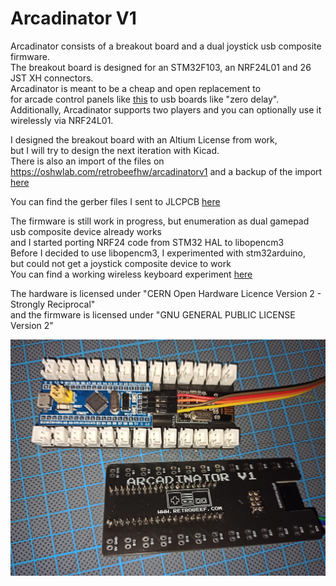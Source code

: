 # Arcadinator V1
Arcadinator consists of a breakout board and a dual joystick usb composite firmware.  
The breakout board is designed for an STM32F103, an NRF24L01 and 26 JST XH connectors.  
Arcadinator is meant to be a cheap and open replacement to  
for arcade control panels like [this](/extras/img/2L12B.jpg) to usb boards like "zero delay".  
Additionally, Arcadinator supports two players and you can optionally use it wirelessly via NRF24L01.

I designed the breakout board with an Altium License from work,  
but I will try to design the next iteration with Kicad.  
There is also an import of the files on https://oshwlab.com/retrobeefhw/arcadinatorv1
and a backup of the import [here](/hardware/EasyEDA_Backup.zip)

You can find the gerber files I sent to JLCPCB [here](/extras/production/gerber.zip)  

The firmware is still work in progress, but enumeration as dual gamepad usb composite device already works  
and I started porting NRF24 code from STM32 HAL to libopencm3  
Before I decided to use libopencm3, I experimented with stm32arduino,  
but could not get a joystick composite device to work  
You can find a working wireless keyboard experiment [here](/extras/old/ArcadinatorKeyboard/)

The hardware is licensed under "CERN Open Hardware Licence Version 2 - Strongly Reciprocal"  
and the firmware is licensed under "GNU GENERAL PUBLIC LICENSE Version 2"  

![Assembled Board](extras/img/board.jpg?raw=true "Assembled Board")

